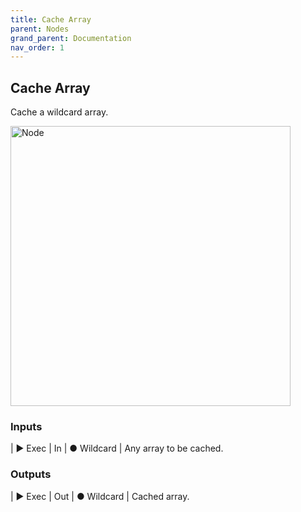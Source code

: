 ```yaml
---
title: Cache Array
parent: Nodes
grand_parent: Documentation
nav_order: 1
---
```


## Cache Array

Cache a wildcard array.

<img src="https://cdn.discordapp.com/attachments/959186212046909551/959186318804545556/unknown.png" alt="Node" width="448"/>

### Inputs

| ▶ Exec | In
| ● Wildcard | Any array to be cached.

### Outputs

| ▶ Exec | Out
| ● Wildcard | Cached array.
